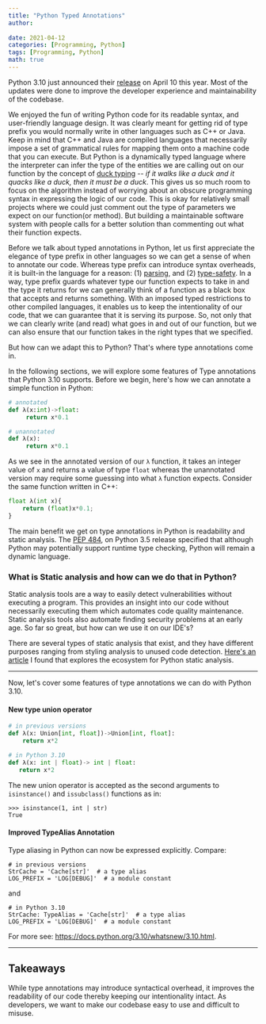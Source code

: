 ```yaml
---
title: "Python Typed Annotations"
author:
  
date: 2021-04-12
categories: [Programming, Python]
tags: [Programming, Python]
math: true
---
```


Python 3.10 just announced their [release](https://docs.python.org/3.10/whatsnew/3.10.html) on April 10 this year. Most of the updates were done to improve the developer experience and maintainability of the codebase.

We enjoyed the fun of writing Python code for its readable syntax, and user-friendly language design. It was clearly meant for getting rid of type prefix you would normally write in other languages such as C++ or Java. Keep in mind that C++ and Java are compiled languages that necessarily impose a set of grammatical rules for mapping them onto a machine code that you can execute. But Python is a dynamically typed language where the interpreter can infer the type of the entities we are calling out on our function by the concept of [duck typing](https://bityl.co/6LB9) -- _if it walks like a duck and it quacks like a duck, then it must be a duck_. This gives us so much room to focus on the algorithm instead of worrying about an obscure programming syntax in expressing the logic of our code. This is okay for relatively small projects where we could just comment out the type of parameters we expect on our function(or method). But building a maintainable software system with people calls for a better solution than commenting out what their function expects.

Before we talk about typed annotations in Python, let us first appreciate the elegance of type prefix in other languages so we can get a sense of when to annotate our code. Whereas type prefix can introduce syntax overheads, it is built-in the language for a reason: (1) [parsing](https://bityl.co/6LBU), and (2) [type-safety](https://bityl.co/6LBT). In a way, type prefix guards whatever type our function expects to take in and the type it returns for we can generally think of a function as a black box that accepts and returns something. With an imposed typed restrictions to other compiled languages, it enables us to keep the intentionality of our code, that we can guarantee that it is serving its purpose. So, not only that we can clearly write (and read) what goes in and out of our function, but we can also ensure that our function takes in the right types that we specified.

But how can we adapt this to Python? That's where type annotations come in.

In the following sections, we will explore some features of Type annotations that Python 3.10 supports. Before we begin, here's how we can annotate a simple function in Python:

```py
# annotated
def λ(x:int)->float:
     return x*0.1

# unannotated
def λ(x):
     return x*0.1
```

As we see in the annotated version of our `λ` function, it takes an integer value of `x` and returns a value of type `float` whereas the unannotated version may require some guessing into what `λ` function expects. Consider the same function written in C++:

```py
float λ(int x){
    return (float)x*0.1;
}
```

The main benefit we get on type annotations in Python is readability and static analysis. The [PEP 484](https://www.python.org/dev/peps/pep-0484/), on Python 3.5 release specified that although Python may potentially support runtime type checking, Python will remain a dynamic language.

### What is Static analysis and how can we do that in Python?

Static analysis tools are a way to easily detect vulnerabilities without executing a program. This provides an insight into our code without necessarily executing them which automates code quality maintenance. Static analysis tools also automate finding security problems at an early age. So far so great, but how can we use it on our IDE's?

There are several types of static analysis that exist, and they have different purposes ranging from styling analysis to unused code detection. [Here's an article](https://luminousmen.com/post/python-static-analysis-tools) I found that explores the ecosystem for Python static analysis.

---

Now, let's cover some features of type annotations we can do with Python 3.10.

#### New type union operator

```py
# in previous versions
def λ(x: Union[int, float])->Union[int, float]:
    return x*2

# in Python 3.10
def λ(x: int | float)-> int | float:
   return x*2

```

The new union operator is accepted as the second arguments to `isinstance()` and `issubclass()` functions as in:

```
>>> isinstance(1, int | str)
True
```

#### Improved TypeAlias Annotation

Type aliasing in Python can now be expressed explicitly. Compare:

```
# in previous versions
StrCache = 'Cache[str]'  # a type alias
LOG_PREFIX = 'LOG[DEBUG]'  # a module constant
```

and

```
# in Python 3.10
StrCache: TypeAlias = 'Cache[str]'  # a type alias
LOG_PREFIX = 'LOG[DEBUG]'  # a module constant
```

For more see: https://docs.python.org/3.10/whatsnew/3.10.html.

---

## Takeaways

While type annotations may introduce syntactical overhead, it improves the readability of our code thereby keeping our intentionality intact. As developers, we want to make our codebase easy to use and difficult to misuse.
